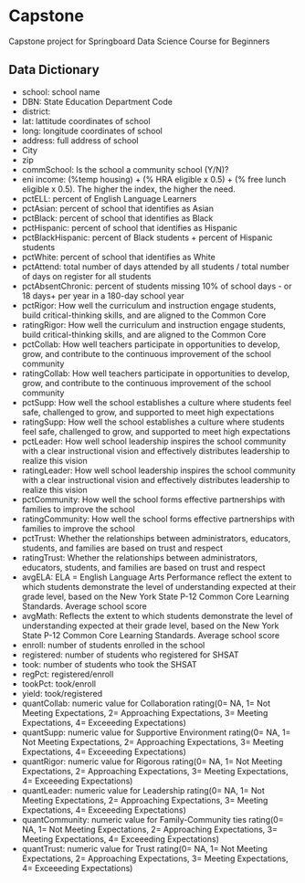 # Capstone
Capstone project for Springboard Data Science Course for Beginners

## Data Dictionary
* school: school name	
* DBN: State Education Department Code	
* district:	
* lat: lattitude coordinates of school	
* long: longitude coordinates of school 	
* address: full address of school	
* City	
* zip	
* commSchool: Is the school a community school (Y/N)?
* eni	income: (%temp housing) + (% HRA eligible x 0.5) + (% free lunch eligible x 0.5). The higher the index, the higher the need.
* pctELL: percent of English Language Learners
* pctAsian: percent of school that identifies as Asian
* pctBlack:  percent of school that identifies as Black	
* pctHispanic:  percent of school that identifies as Hispanic
* pctBlackHispanic:  percent of Black students + percent of Hispanic students
* pctWhite:  percent of school that identifies as White
* pctAttend: total number of days attended by all students / total number of days on register for all students	
* pctAbsentChronic: percent of students missing 10% of school days - or 18 days+ per year in a 180-day school year
* pctRigor: How well the curriculum and instruction engage students, build critical-thinking skills, and are aligned to the Common Core
* ratingRigor: How well the curriculum and instruction engage students, build critical-thinking skills, and are aligned to the Common Core
* pctCollab: How well teachers participate in opportunities to develop, grow, and contribute to the continuous improvement of the school community
* ratingCollab: How well teachers participate in opportunities to develop, grow, and contribute to the continuous improvement of the school community
* pctSupp: How well the school establishes a culture where students feel safe, challenged to grow, and supported to meet high expectations
* ratingSupp: How well the school establishes a culture where students feel safe, challenged to grow, and supported to meet high expectations 	
* pctLeader: How well school leadership inspires the school community with a clear instructional vision and effectively distributes leadership to realize this vision	
* ratingLeader: How well school leadership inspires the school community with a clear instructional vision and effectively distributes leadership to realize this vision	
* pctCommunity: How well the school forms effective partnerships with families to improve the school	
* ratingCommunity: How well the school forms effective partnerships with families to improve the school
* pctTrust: Whether the relationships between administrators, educators, students, and families are based on trust and respect
* ratingTrust: Whether the relationships between administrators, educators, students, and families are based on trust and respect
* avgELA: ELA = English Language Arts Performance reflect the extent to which students demonstrate the level of understanding expected at their grade level, based on the New York State P-12 Common Core Learning Standards. Average school score
* avgMath:  Reflects the extent to which students demonstrate the level of understanding expected at their grade level, based on the New York State P-12 Common Core Learning Standards. Average school score
* enroll: number of students enrolled in the school
* registered: number of students who registered for SHSAT
* took: number of students who took the SHSAT
* regPct: registered/enroll
* tookPct: took/enroll
* yield: took/registered
* quantCollab: numeric value for Collaboration rating(0= NA, 1= Not Meeting Expectations, 2= Approaching Expectations, 3= Meeting Expectations, 4= Exceeeding Expectations)
* quantSupp: numeric value for Supportive Environment rating(0= NA, 1= Not Meeting Expectations, 2= Approaching Expectations, 3= Meeting Expectations, 4= Exceeeding Expectations)
* quantRigor: numeric value for Rigorous rating(0= NA, 1= Not Meeting Expectations, 2= Approaching Expectations, 3= Meeting Expectations, 4= Exceeeding Expectations)
* quantLeader: numeric value for Leadership rating(0= NA, 1= Not Meeting Expectations, 2= Approaching Expectations, 3= Meeting Expectations, 4= Exceeeding Expectations)
* quantCommunity: numeric value for Family-Community ties rating(0= NA, 1= Not Meeting Expectations, 2= Approaching Expectations, 3= Meeting Expectations, 4= Exceeeding Expectations)
* quantTrust: numeric value for Trust rating(0= NA, 1= Not Meeting Expectations, 2= Approaching Expectations, 3= Meeting Expectations, 4= Exceeeding Expectations)
